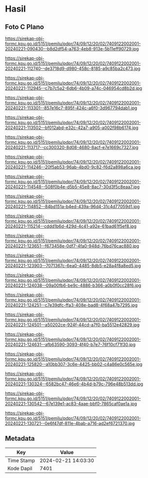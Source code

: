 # Hasil

## Foto C Plano

https://sirekap-obj-formc.kpu.go.id/5151/pemilu/pdpr/74/09/12/20/02/7409122002001-20240221-090430--b8d2df54-a763-4eb8-913e-5b11eff90729.jpg

https://sirekap-obj-formc.kpu.go.id/5151/pemilu/pdpr/74/09/12/20/02/7409122002001-20240221-112740--de3718d9-d980-458c-8185-a9c85ba2c473.jpg

https://sirekap-obj-formc.kpu.go.id/5151/pemilu/pdpr/74/09/12/20/02/7409122002001-20240221-112945--c7b7c5a2-6db6-4b09-a74c-046954cd8b2d.jpg

https://sirekap-obj-formc.kpu.go.id/5151/pemilu/pdpr/74/09/12/20/02/7409122002001-20240221-113301--857e16c7-895f-424c-a6f0-3d967794dab1.jpg

https://sirekap-obj-formc.kpu.go.id/5151/pemilu/pdpr/74/09/12/20/02/7409122002001-20240221-113502--bf012abd-e32c-42a7-a905-a002f98b6174.jpg

https://sirekap-obj-formc.kpu.go.id/5151/pemilu/pdpr/74/09/12/20/02/7409122002001-20240221-113717--cc300320-8d08-4680-8acf-e7e1669c7327.jpg

https://sirekap-obj-formc.kpu.go.id/5151/pemilu/pdpr/74/09/12/20/02/7409122002001-20240221-114246--20f5ab53-96ab-4bd0-9c82-f6d2a898a6ca.jpg

https://sirekap-obj-formc.kpu.go.id/5151/pemilu/pdpr/74/09/12/20/02/7409122002001-20240221-114548--508f0b4e-d5b5-45e8-8ac7-30d3f5c8eaa7.jpg

https://sirekap-obj-formc.kpu.go.id/5151/pemilu/pdpr/74/09/12/20/02/7409122002001-20240221-114852--84bd151a-b4ed-439a-96d4-31c4d77059d1.jpg

https://sirekap-obj-formc.kpu.go.id/5151/pemilu/pdpr/74/09/12/20/02/7409122002001-20240221-115214--cddd1b6d-429d-4c41-a92e-61bad61f5ef8.jpg

https://sirekap-obj-formc.kpu.go.id/5151/pemilu/pdpr/74/09/12/20/02/7409122002001-20240221-123651--f673458e-0df7-4fa0-948d-76bd76cac880.jpg

https://sirekap-obj-formc.kpu.go.id/5151/pemilu/pdpr/74/09/12/20/02/7409122002001-20240221-123903--7071367c-6ea0-4485-8db5-e28a4f8a8ed5.jpg

https://sirekap-obj-formc.kpu.go.id/5151/pemilu/pdpr/74/09/12/20/02/7409122002001-20240221-124038--09a00fb6-be9c-4886-b366-a0b0f0cc28f6.jpg

https://sirekap-obj-formc.kpu.go.id/5151/pemilu/pdpr/74/09/12/20/02/7409122002001-20240221-124251--c7e39dfc-ffa3-408e-bad8-4f68a47b7295.jpg

https://sirekap-obj-formc.kpu.go.id/5151/pemilu/pdpr/74/09/12/20/02/7409122002001-20240221-124501--a50202ce-924f-44cd-a7f0-ba5512e42829.jpg

https://sirekap-obj-formc.kpu.go.id/5151/pemilu/pdpr/74/09/12/20/02/7409122002001-20240221-124631--afb63590-3093-4f40-b7e7-76f10cf71f30.jpg

https://sirekap-obj-formc.kpu.go.id/5151/pemilu/pdpr/74/09/12/20/02/7409122002001-20240221-125820--a10bb307-3c6e-4425-bb02-c4a86e0c565e.jpg

https://sirekap-obj-formc.kpu.go.id/5151/pemilu/pdpr/74/09/12/20/02/7409122002001-20240221-130324--6582bc47-46e6-4b4d-b79c-796e48b513dd.jpg

https://sirekap-obj-formc.kpu.go.id/5151/pemilu/pdpr/74/09/12/20/02/7409122002001-20240221-130542--67e139e1-ac83-4aae-bbf0-7865caf0ae1a.jpg

https://sirekap-obj-formc.kpu.go.id/5151/pemilu/pdpr/74/09/12/20/02/7409122002001-20240221-130721--0e6f47df-811e-4bab-a716-ad2ef6721370.jpg


## Metadata

| Key        | Value               |
| ---------- | ------------------- |
| Time Stamp | 2024-02-21 14:03:30 |
| Kode Dapil | 7401                |



